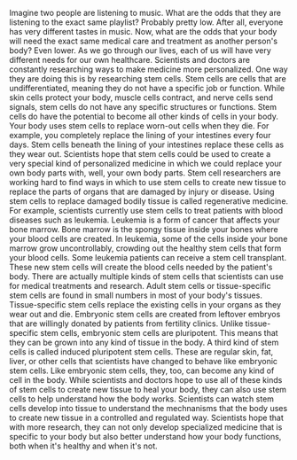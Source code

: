 Imagine two people are listening to music. What are the odds that they are listening to the exact same playlist? Probably pretty low. After all, everyone has very different tastes in music. Now, what are the odds that your body will need the exact same medical care and treatment as another person's body? Even lower. As we go through our lives, each of us will have very different needs for our own healthcare. Scientists and doctors are constantly researching ways to make medicine more personalized. One way they are doing this is by researching stem cells. Stem cells are cells that are undifferentiated, meaning they do not have a specific job or function. While skin cells protect your body, muscle cells contract, and nerve cells send signals, stem cells do not have any specific structures or functions. Stem cells do have the potential to become all other kinds of cells in your body. Your body uses stem cells to replace worn-out cells when they die. For example, you completely replace the lining of your intestines every four days. Stem cells beneath the lining of your intestines replace these cells as they wear out. Scientists hope that stem cells could be used to create a very special kind of personalized medicine in which we could replace your own body parts with, well, your own body parts. Stem cell researchers are working hard to find ways in which to use stem cells to create new tissue to replace the parts of organs that are damaged by injury or disease. Using stem cells to replace damaged bodily tissue is called regenerative medicine. For example, scientists currently use stem cells to treat patients with blood diseases such as leukemia. Leukemia is a form of cancer that affects your bone marrow. Bone marrow is the spongy tissue inside your bones where your blood cells are created. In leukemia, some of the cells inside your bone marrow grow uncontrollably, crowding out the healthy stem cells that form your blood cells. Some leukemia patients can receive a stem cell transplant. These new stem cells will create the blood cells needed by the patient's body. There are actually multiple kinds of stem cells that scientists can use for medical treatments and research. Adult stem cells or tissue-specific stem cells are found in small numbers in most of your body's tissues. Tissue-specific stem cells replace the existing cells in your organs as they wear out and die. Embryonic stem cells are created from leftover embryos that are willingly donated by patients from fertility clinics. Unlike tissue-specific stem cells, embryonic stem cells are pluripotent. This means that they can be grown into any kind of tissue in the body. A third kind of stem cells is called induced pluripotent stem cells. These are regular skin, fat, liver, or other cells that scientists have changed to behave like embryonic stem cells. Like embryonic stem cells, they, too, can become any kind of cell in the body. While scientists and doctors hope to use all of these kinds of stem cells to create new tissue to heal your body, they can also use stem cells to help understand how the body works. Scientists can watch stem cells develop into tissue to understand the mechnanisms that the body uses to create new tissue in a controlled and regulated way. Scientists hope that with more research, they can not only develop specialized medicine that is specific to your body but also better understand how your body functions, both when it's healthy and when it's not. 
